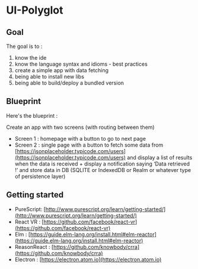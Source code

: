 # UI-Polyglot

## Goal
The goal is to :
1. know the ide
2. know the language syntax and idioms - best practices
3. create a simple app with data fetching
4. being able to install new libs
5. being able to build/deploy a bundled version

## Blueprint
Here's the blueprint :

Create an app with two screens (with routing between them)
- Screen 1 : homepage with a button to go to next page
- Screen 2 : single page with a button to fetch some data from [https://jsonplaceholder.typicode.com/users](https://jsonplaceholder.typicode.com/users) and display a list of results when the data is received + display a notification saying ‘Data retrieved !’ and store data in DB (SQLITE or IndexedDB or Realm or whatever type of persistence layer)


## Getting started
- PureScript: [http://www.purescript.org/learn/getting-started/](http://www.purescript.org/learn/getting-started/)
- React VR : [https://github.com/facebook/react-vr](https://github.com/facebook/react-vr)
- Elm : [https://guide.elm-lang.org/install.html#elm-reactor](https://guide.elm-lang.org/install.html#elm-reactor)
- ReasonReact : [https://github.com/knowbody/crra](https://github.com/knowbody/crra)
- Electron : [https://electron.atom.io](https://electron.atom.io)
